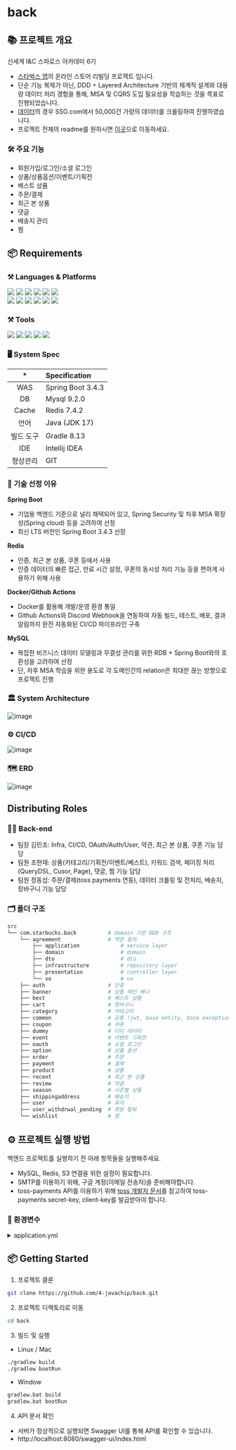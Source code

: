 # back

## 📚 프로젝트 개요
신세계 I&C 스파로스 아카데미 6기
* [스타벅스 앱](https://play.google.com/store/apps/details?id=com.starbucks.co&hl=ko&pli=1)의 
온라인 스토어 리빌딩 프로젝트 입니다.
* 단순 기능 복제가 아닌, DDD + Layered Architecture 기반의 체계적 설계와 대용량 데이터 처리 경험을 통해, 
MSA 및 CQRS 도입 필요성을 학습하는 것을 목표로 진행되었습니다.
* [데이터](https://github.com/4-javachip/data)의 경우 SSG.com에서 50,000건 가량의 데이터를 크롤링하여 진행하였습니다.
* 프로젝트 전체의 readme를 원하시면 [이곳](https://github.com/4-javachip)으로 이동하세요.

### 🛠️ 주요 기능
- 회원가입/로그인/소셜 로그인
- 상품/상품옵션/이벤트/기획전
- 베스트 상품
- 주문/결제
- 최근 본 상품
- 댓글
- 배송지 관리
- 찜

## 📦 Requirements

### ⚒ Languages & Platforms
<img src="https://img.shields.io/badge/Java-007396?style=flat-square&logo=Java&logoColor=white"> <img src="https://img.shields.io/badge/Spring Boot-6DB33F?style=flat-square&logo=SpringBoot&logoColor=white"> <img src="https://img.shields.io/badge/Spring Security-6DB33F?style=flat-square&logo=SpringSecurity&logoColor=white"> <img src="https://img.shields.io/badge/mysql-4479A1?style=flat-square&logo=mysql&logoColor=white"> <img src="https://img.shields.io/badge/redis-FF4438?style=flat-square&logo=redis&logoColor=white"> <img src="https://img.shields.io/badge/Python-3776AB?style=flat-square&logo=python&logoColor=white">
<br/>
<img src="https://img.shields.io/badge/Amazon Ec2-FF9900?style=flat-square&logoColor=white"> <img src="https://img.shields.io/badge/Amazon S3-569A31?style=flat-square&logoColor=white"> <img src="https://img.shields.io/badge/Github Actions-2088FF?style=flat-square&logo=githubactions&logoColor=white"> <img src="https://img.shields.io/badge/Docker-2496ED?style=flat-square&logo=docker&logoColor=white"> <img src="https://img.shields.io/badge/NginX-009639?style=flat-square&logo=nginx&logoColor=white"> <img src="https://img.shields.io/badge/Cloud Flare DNS-F38020?style=flat-square&logo=cloudflare&logoColor=white">
<br/>

### ⚒ Tools
<img src="https://img.shields.io/badge/IntelliJ%20IDEA-000000?style=flat-square&logo=IntelliJ%20IDEA&logoColor=white"> <img src="https://img.shields.io/badge/Git-F05032?&style=flat-square&logo=Git&logoColor=white"/> <img src="https://img.shields.io/badge/Postman-FF6C37?&style=flat-square&logo=Postman&logoColor=white"/>
<img src="https://img.shields.io/badge/swagger-85EA2D?&style=flat-square&logo=swagger&logoColor=white"/>
<img src="https://img.shields.io/badge/Discord-5865F2?style=flat-square&logo=Discord&logoColor=white"/> 

### 🖥️ System Spec

| * | Specification                        |
|:------:|:-------------------------------------|
| WAS | Spring Boot 3.4.3                    |
| DB | Mysql 9.2.0                          |
| Cache | Redis 7.4.2 |
| 언어 | Java (JDK 17)        |
| 빌드 도구 | Gradle 8.13 |
| IDE | Intellij IDEA                        |
| 형상관리 | GIT                                  |

### 🚀 기술 선정 이유
**Spring Boot**
* 기업용 백엔드 기준으로 널리 채택되어 있고, Spring Security 및 차후 MSA 확장성(Spring cloud) 등을 고려하여 선정
* 최신 LTS 버전인 Spring Boot 3.4.3 선정

**Redis**
* 인증, 최근 본 상품, 쿠폰 등에서 사용
* 인증 데이터의 빠른 접근, 만료 시간 설정, 쿠폰의 동시성 처리 기능 등을 편하게 사용하기 위해 사용

**Docker/Github Actions**
* Docker를 활용해 개발/운영 환경 통일
* Github Actions와 Discord Webhook을 연동하여 자동 빌드, 테스트, 배포, 결과 알림까지 완전 자동화된 CI/CD 파이프라인 구축

**MySQL**
* 복잡한 비즈니스 데이터 모델링과 무결성 관리를 위한 RDB + Spring Boot와의 호환성을 고려하여 선정
* 단, 차후 MSA 학습을 위한 용도로 각 도메인간의 relation은 최대한 끊는 방향으로 프로젝트 진행

### 🏛️ System Architecture
![image](https://github.com/user-attachments/assets/34f415f9-ebb3-49c6-b998-c2983cfaef3f)

### ⚙️ CI/CD
![image](https://github.com/user-attachments/assets/1a3fdb13-a45f-4e42-8057-c068734f7105)

### 🗺️ ERD
![image](https://github.com/user-attachments/assets/4910721b-e95f-440c-b509-f539b4ed14f4)


## Distributing Roles
### 👨‍💻 Back-end
* 팀장 김민조: Infra, CI/CD, OAuth/Auth/User, 약관, 최근 본 상품, 쿠폰 기능 담당
* 팀원 조현재: 상품(카테고리/기획전/이벤트/베스트), 키워드 검색, 페이징 처리(QueryDSL, Cusor, Page), 댓글, 찜 기능 담당
* 팀원 정동섭: 주문/결제(toss payments 연동), 데이터 크롤링 및 전처리, 배송지, 장바구니 기능 담당

### 🗂️ 폴더 구조

```bash
src
└── com.starbucks.back          # domain 기반 DDD 구조
    └── agreement               # 약관 동의 
        ├── application             # service layer
        ├── domain                  # domain
        ├── dto                     # dto      
        ├── infrastructure          # repository layer
        ├── presentation            # controller layer
        └── vo                      # vo
    ├── auth                    # 인증
    ├── banner                  # 상품 메인 배너
    ├── best                    # 베스트 상품
    ├── cart                    # 장바구니
    ├── category                # 카테고리
    ├── common                  # 공통 (jwt, base entity, base exception, ...)
    ├── coupon                  # 쿠폰
    ├── dummy                   # 더미 데이터
    ├── event                   # 이벤트 기획전
    ├── oauth                   # 소셜 로그인
    ├── option                  # 상품 옵션
    ├── order                   # 주문
    ├── payment                 # 결제
    ├── product                 # 상품
    ├── recent                  # 최근 본 상품
    ├── review                  # 댓글
    ├── season                  # 시즌별 상품
    ├── shippingaddress         # 배송지
    ├── user                    # 유저
    ├── user_withdrwal_pending  # 회원 탈퇴
    └── wishlist                # 찜
```




## ⚙️ 프로젝트 실행 방법
백엔드 프로젝트를 실행하기 전 아래 항목들을 실행해주세요.
- MySQL, Redis, S3 연결을 위한 설정이 필요합니다.
- SMTP를 이용하기 위해, 구글 계정(이메일 전송자)을 준비해야합니다.
- toss-payments API를 이용하기 위해 [toss 개발자 문서](https://developers.tosspayments.com/)를 참고하여 
toss-payments secret-key, client-key를 발급받아야 합니다.

### 🔧 환경변수

<details>
<summary>application.yml</summary>

```
spring:
  datasource:
    url: {DATABASE_URL}
    username: {MYSQL_USERNAME}
    password: {MYSQL_PASSWORD}
    driver-class-name: com.mysql.cj.jdbc.Driver

  mail:
    host: smtp.gmail.com
    port: {MAIL_PORT}
    username: {GOOGLE_EMAIL}
    password: {GOOGLE_PASSWORD}
    properties:
      mail.smtp.auth: true
      mail.smtp.starttls.enable: true

  data:
    redis:
      host: {BACK_HOST_URL}
      port: {REDIS_PORT}
      username: {REDIS_USERNAME}
      password: {REDIS_PASSWORD}


  output:
    ansi:
      enabled: always

  jpa:
    hibernate:
      ddl-auto: update
      format_sql: true
    show-sql: true

    properties:
      hibernate:
        dialect: org.hibernate.dialect.MySQL8Dialect
        format_sql: true

JWT:
  secret-key: {JWT_SECRET_KEY}
  token:
    access-expire-time: {JWT_ACCESS_EXPIRE_TIME}
    refresh-expire-time: {JWT_REFRESH_EXPIRE_TIME}

payment:
  secret-key: {TOSS_PAYMENTS_SECRET_KEY}
  client-key: {TOSS_PAYMENTS_CLIENT_KEY}
  base-url: https://api.tosspayments.com/v1
  success-url: {FRONT_SUCCESS_URL}
  fail-url: {FRONT_FAIL_URL}
  callback-url: {TOSS_BACK_WEBHOOK_URL}

cloud:
  aws:
    credentials:
      access-key: {AWS_ACCESS_KEY}
      secret-key: {AWS_SECRET_KEY}
    region:
      static: ap-northeast-2
    s3:
      bucket: {AWS_S3_BUCKET_NAME}
    stack:
      auto: false
```



| environment | description                                    |
|:-----------:|:-----------------------------------------------|
| {DATABASE_URL} | DB의 URL을 입력해 주세요                               |
| {MYSQL_USERNAME} | DB의 username을 입력해 주세요                          |
| {MYSQL_PASSWORD} | DB의 password를 입력해 주세요                          |
| {MAIL_PORT} | 메일 서버의 포트를 입력해 주세요                             |
| {GOOGLE_EMAIL} | 구글 메일 계정을 입력해 주세요                              |
| {GOOGLE_PASSWORD} | 구글 메일 비밀번호를 입력해 주세요                            |
| {BACK_HOST_URL} | Redis 서버의 host URL을 입력해 주세요                    |
| {REDIS_PORT} | Redis 서버의 포트를 입력해 주세요                          |
| {REDIS_USERNAME} | Redis 서버의 username을 입력해 주세요                    |
| {REDIS_PASSWORD} | Redis 서버의 password를 입력해 주세요                    |
| {JWT_SECRET_KEY} | JWT 토큰 발급을 위한 secret key를 입력해 주세요              |
| {JWT_ACCESS_EXPIRE_TIME} | JWT Access Token 만료 시간을 입력해 주세요                |
| {JWT_REFRESH_EXPIRE_TIME} | JWT Refresh Token 만료 시간을 입력해 주세요               |
| {TOSS_PAYMENTS_SECRET_KEY} | Toss Payments의 secret key를 입력해 주세요             |
| {TOSS_PAYMENTS_CLIENT_KEY} | Toss Payments의 client key를 입력해 주세요             |
| {FRONT_SUCCESS_URL} | 결제 성공 후 이동할 프론트엔드 URL을 입력해 주세요                 |
| {FRONT_FAIL_URL} | 결제 실패 후 이동할 프론트엔드 URL을 입력해 주세요                 |
| {TOSS_BACK_WEBHOOK_URL} | Toss 가상계좌 결제 완료 시 호출될 백엔드 webhook URL을 입력해 주세요 |
| {AWS_ACCESS_KEY} | AWS 접근용 access key를 입력해 주세요                    |
| {AWS_SECRET_KEY} | AWS 접근용 secret key를 입력해 주세요                    |
| {AWS_S3_BUCKET_NAME} | AWS S3 버킷 이름을 입력해 주세요                          |          |

</details>

## 📦 Getting Started
1. 프로젝트 클론
```bash
git clone https://github.com/4-javachip/back.git
```
2. 프로젝트 디렉토리로 이동
```bash
cd back
```
3. 빌드 및 실행

* Linux / Mac
```bash
./gradlew build
./gradlew bootRun
```
* Window
```bash
gradlew.bat build
gradlew.bat bootRun
```

4. API 문서 확인
* 서버가 정상적으로 실행되면 Swagger UI를 통해 API를 확인할 수 있습니다.
* http://localhost:8080/swagger-ui/index.html








